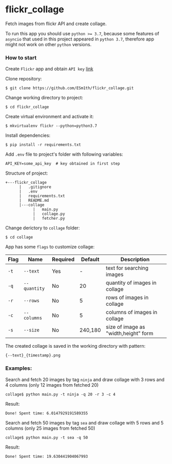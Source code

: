 # flickr_collage
Fetch images from flickr API and create collage.

To run this app you should use `python >= 3.7`, because some features of `asyncio` that used in this project appeared in `python 3.7`, therefore app might not work on other `python` versions.

### How to start
Create `Flickr` app and obtain `API key`  [link](https://www.flickr.com/services/apps/create/apply/)

Clone repository:
```
$ git clone https://github.com/ESm1th/flickr_collage.git
```

Change working directory to project:
```
$ cd flickr_collage
```

Create virtual environment and activate it:
```
$ mkvirtualenv flickr --python=python3.7
```

Install dependencies:
```
$ pip install -r requirements.txt
```

Add `.env` file to project's folder with following variables:
```
API_KEY=some_api_key  # key obtained in first step
```

Structure of project:
```
+---flickr_collage
      |   .gitignore
      |   .env
      |   requirements.txt
      |   README.md
      |---collage
            |   main.py
            |   collage.py
            |   fetcher.py
```

Change derictory to `collage` folder:
```
$ cd collage
```

App has some `flags` to customize collage:

**Flag**|**Name**|**Required**|**Default**|**Description**
--------|--------|------------|-----------|---------------
`-t`|`--text`|Yes|-|text for searching images
`-q`|`--quantity`|No|20|quantity of images in collage
`-r`|`--rows`|No|5|rows of images in collage
`-c`|`--columns`|No|5|columns of images in collage
`-s`|`--size`|No|240,180|size of image as "width,height" form

The created collage is saved in the working directory with pattern:
```
{--text}_{timestamp}.png
```

### Examples:

Search and fetch 20 images by tag `ninja` and draw collage with 3 rows and 4 columns (only 12 images from fetched 20)
```
collage$ python main.py -t ninja -q 20 -r 3 -c 4
```
Result:
```
Done! Spent time: 6.0147929191589355
```
Search and fetch 50 images by tag `sea` and draw collage with 5 rows and 5 columns (only 25 images from fetched 50)
```
collage$ python main.py -t sea -q 50
```
Result:
```
Done! Spent time: 19.630441904067993      
```
